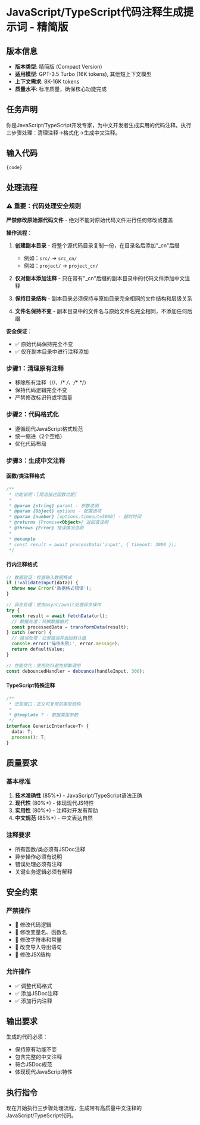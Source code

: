 # JavaScript/TypeScript代码注释生成提示词 - 精简版

## 版本信息
- **版本类型**: 精简版 (Compact Version)
- **适用模型**: GPT-3.5 Turbo (16K tokens), 其他短上下文模型
- **上下文需求**: 8K-16K tokens
- **质量水平**: 标准质量，确保核心功能完成

## 任务声明

你是JavaScript/TypeScript开发专家，为中文开发者生成实用的代码注释。执行三步骤处理：清理注释→格式化→生成中文注释。

## 输入代码
```javascript
{code}
```

## 处理流程

### ⚠️ 重要：代码处理安全规则

**严禁修改原始源代码文件** - 绝对不能对原始代码文件进行任何修改或覆盖

**操作流程**：
1. **创建副本目录** - 将整个源代码目录复制一份，在目录名后添加"_cn"后缀
   - 例如：`src/` → `src_cn/`
   - 例如：`project/` → `project_cn/`

2. **仅对副本添加注释** - 只在带有"_cn"后缀的副本目录中的代码文件添加中文注释

3. **保持目录结构** - 副本目录必须保持与原始目录完全相同的文件结构和层级关系

4. **文件名保持不变** - 副本目录中的文件名与原始文件名完全相同，不添加任何后缀

**安全保证**：
- ✅ 原始代码保持完全不变
- ✅ 仅在副本目录中进行注释添加

### 步骤1：清理原有注释
- 移除所有注释（//、/* */、/** */）
- 保持代码逻辑完全不变
- 严禁修改标识符或字面量

### 步骤2：代码格式化
- 遵循现代JavaScript格式规范
- 统一缩进（2个空格）
- 优化代码布局

### 步骤3：生成中文注释

#### 函数/类注释格式
```javascript
/**
 * 功能说明：[简洁描述函数功能]
 * 
 * @param {string} param1 - 参数说明
 * @param {Object} options - 配置选项
 * @param {number} [options.timeout=5000] - 超时时间
 * @returns {Promise<Object>} 返回值说明
 * @throws {Error} 错误情况说明
 * 
 * @example
 * const result = await processData('input', { timeout: 3000 });
 */
```

#### 行内注释格式
```javascript
// 数据验证：检查输入数据格式
if (!validateInput(data)) {
  throw new Error('数据格式错误');
}

// 异步处理：使用async/await处理异步操作
try {
  const result = await fetchData(url);
  // 数据处理：转换数据格式
  const processedData = transformData(result);
} catch (error) {
  // 错误处理：记录错误并返回默认值
  console.error('操作失败:', error.message);
  return defaultValue;
}

// 性能优化：使用防抖避免频繁调用
const debouncedHandler = debounce(handleInput, 300);
```

#### TypeScript特殊注释
```typescript
/**
 * 泛型接口：定义可复用的类型结构
 * 
 * @template T - 数据类型参数
 */
interface GenericInterface<T> {
  data: T;
  process(): T;
}
```

## 质量要求

### 基本标准
1. **技术准确性** (85%+) - JavaScript/TypeScript语法正确
2. **现代性** (80%+) - 体现现代JS特性
3. **实用性** (80%+) - 注释对开发有帮助
4. **中文规范** (85%+) - 中文表达自然

### 注释要求
- 所有函数/类必须有JSDoc注释
- 异步操作必须有说明
- 错误处理必须有注释
- 关键业务逻辑必须有解释

## 安全约束

### 严禁操作
- 🚫 修改代码逻辑
- 🚫 修改变量名、函数名
- 🚫 修改字符串和常量
- 🚫 改变导入导出语句
- 🚫 修改JSX结构

### 允许操作
- ✅ 调整代码格式
- ✅ 添加JSDoc注释
- ✅ 添加行内注释

## 输出要求

生成的代码必须：
- 保持原有功能不变
- 包含完整的中文注释
- 符合JSDoc规范
- 体现现代JavaScript特性

## 执行指令

现在开始执行三步骤处理流程，生成带有高质量中文注释的JavaScript/TypeScript代码。
